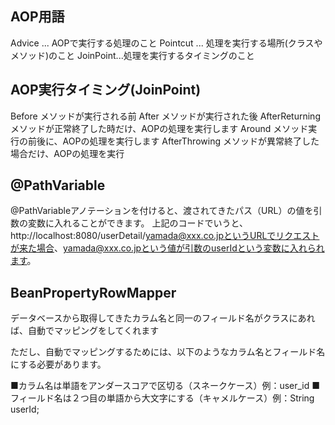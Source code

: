 ## AOP用語

Advice ... AOPで実行する処理のこと
Pointcut ... 処理を実行する場所(クラスやメソッド)のこと
JoinPoint...処理を実行するタイミングのこと


## AOP実行タイミング(JoinPoint)
Before メソッドが実行される前
After メソッドが実行された後
AfterReturning メソッドが正常終了した時だけ、AOPの処理を実行します
Around メソッド実行の前後に、AOPの処理を実行します
AfterThrowing メソッドが異常終了した場合だけ、AOPの処理を実行


## @PathVariable
@PathVariableアノテーションを付けると、渡されてきたパス（URL）の値を引数の変数に入れることができます。
上記のコードでいうと、http://localhost:8080/userDetail/yamada@xxx.co.jpというURLでリクエストが来た場合、yamada@xxx.co.jpという値が引数のuserIdという変数に入れられます。


## BeanPropertyRowMapper

データベースから取得してきたカラム名と同一のフィールド名がクラスにあれば、自動でマッピングをしてくれます

ただし、自動でマッピングするためには、以下のようなカラム名とフィールド名にする必要があります。

■カラム名は単語をアンダースコアで区切る（スネークケース）例：user_id
■フィールド名は２つ目の単語から大文字にする（キャメルケース）例：String userId;
